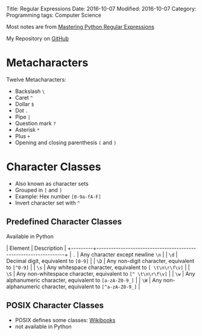 Title: Regular Expressions
Date: 2016-10-07
Modified: 2016-10-07
Category: Programming
tags: Computer Science


Most notes are from [Mastering Python Regular Expressions](https://www.packtpub.com/application-development/mastering-python-regular-expressions)

My Repository on [GitHub](https://github.com/LukasWoodtli/MasteringPythonRegularExpressions)


Metacharacters
==============

Twelve Metacharacters:

- Backslash `\`
- Caret `^`
- Dollar `$`
- Dot `.`
- Pipe `|`
- Question mark `?`
- Asterisk `*`
- Plus `+`
- Opening and closing parenthesis `(` and `)`


Character Classes
=================

- Also known as character sets
- Grouped in `[` and `]`
- Example: Hex number `[0-9a-fA-F]`
- Invert character set with `^`

Predefined Character Classes
----------------------------

Available in Python

| Element | Description                                                     |
+---------+-----------------------------------------------------------------+
| `.`     | Any character except newline `\n`                               |
| `\d`    | Decimal digit, equivalent to `[0-9]`                            |
| `\D`    | Any non-digit character, equivalent to `[^0-9]`                 |
| `\s`    | Any whitespace character, equivalent to `[ \t\n\r\f\v]`         |
| `\S`    | Any non-whitespace character, equivalent to `[^ \t\n\r\f\v]`    |
| `\w`    | Any alphanumeric character, equivalent to `[a-zA-Z0-9_]`        |
| `\W`    | Any non-alphanumeric character, equivalent to `[^a-zA-Z0-9_]`   |


POSIX Character Classes
-----------------------

- POSIX defines some classes: [Wikibooks](https://en.wikibooks.org/wiki/Regular_Expressions/POSIX_Basic_Regular_Expressions#Character_classes>)
- not available in Python


